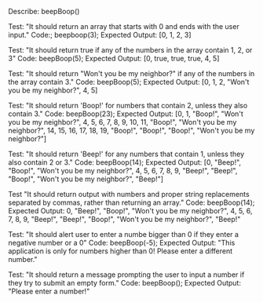 Describe: beepBoop()

Test: "It should return an array that starts with 0 and ends with the user input."
Code:;
beepboop(3);
Expected Output: [0, 1, 2, 3]

Test: "It should return true if any of the numbers in the array contain 1, 2, or 3"
Code: 
beepBoop(5);
Expected Output: [0, true, true, true, 4, 5]

Test: "It should return "Won't you be my neighbor?" if any of the numbers in the array contain 3."
Code:
beepBoop(5);
Expected Output: [0, 1, 2, "Won't you be my neighbor?", 4, 5]

Test: "It should return 'Boop!' for numbers that contain 2, unless they also contain 3."
Code:
beepBoop(23);
Expected Output: [0, 1, "Boop!", "Won't you be my neighbor?", 4, 5, 6, 7, 8, 9, 10, 11, "Boop!", "Won't you be my neighbor?", 14, 15, 16, 17, 18, 19, "Boop!", "Boop!", "Boop!", "Won't you be my neighbor?"]

Test: "It should return 'Beep!' for any numbers that contain 1, unless they also contain 2 or 3."
Code: 
beepBoop(14);
Expected Output: [0, "Beep!", "Boop!", "Won't you be my neighbor?", 4, 5, 6, 7, 8, 9, "Beep!", "Beep!", "Boop!", "Won't you be my neighbor?", "Beep!"]

Test "It should return output with numbers and proper string replacements separated by commas, rather than returning an array." 
Code:
beepBoop(14); 
Expected Output: 0, "Beep!", "Boop!", "Won't you be my neighbor?", 4, 5, 6, 7, 8, 9, "Beep!", "Beep!", "Boop!", "Won't you be my neighbor?", "Beep!"

Test: "It should alert user to enter a numbe bigger than 0 if they enter a negative number or a 0"
Code: 
beepBoop(-5);
Expected Output: "This application is only for numbers higher than 0! Please enter a different number."

Test: "It should return a message prompting the user to input a number if they try to submit an empty form." 
Code: 
beepBoop();
Expected Output: "Please enter a number!"